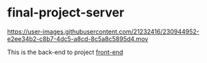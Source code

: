 # final-project-server


https://user-images.githubusercontent.com/21232416/230944952-e2ee34b2-c8b7-4dc5-a8cd-8c5a8c5895d4.mov


This is the back-end to project [front-end](https://github.com/couchmeka/final-project-client/tree/master)
